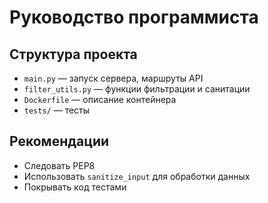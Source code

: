 # Руководство программиста

## Структура проекта

- `main.py` — запуск сервера, маршруты API
- `filter_utils.py` — функции фильтрации и санитации
- `Dockerfile` — описание контейнера
- `tests/` — тесты

## Рекомендации

- Следовать PEP8
- Использовать `sanitize_input` для обработки данных
- Покрывать код тестами
